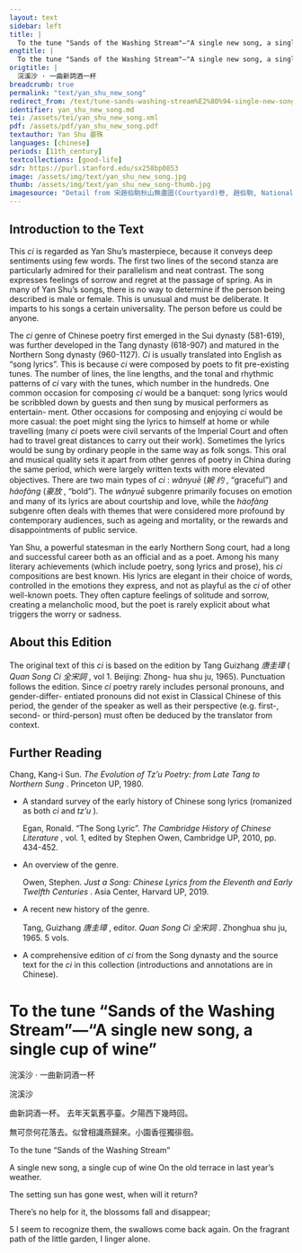 ```yaml
---
layout: text
sidebar: left
title: |
  To the tune "Sands of the Washing Stream"—"A single new song, a single cup of wine | 浣溪沙 · 一曲新詞酒一杯
engtitle: |
  To the tune "Sands of the Washing Stream"—"A single new song, a single cup of wine
origtitle: |
  浣溪沙 · 一曲新詞酒一杯
breadcrumb: true
permalink: "text/yan_shu_new_song"
redirect_from: /text/tune-sands-washing-stream%E2%80%94-single-new-song-single-cup-wine
identifier: yan_shu_new_song.md
tei: /assets/tei/yan_shu_new_song.xml
pdf: /assets/pdf/yan_shu_new_song.pdf
textauthor: Yan Shu 晏殊
languages: [chinese]
periods: [11th_century]
textcollections: [good-life]
sdr: https://purl.stanford.edu/sx258bp0853
image: /assets/img/text/yan_shu_new_song.jpg
thumb: /assets/img/text/yan_shu_new_song-thumb.jpg
imagesource: "Detail from 宋趙伯駒秋山無盡圖(Courtyard)卷, 趙伯駒, National Palace Museum, Accession Number: K2A001434N000000000PAB [Public Domain]"
---
```

<h2>Introduction to the Text</h2>
<p>This <i> ci </i> is regarded as Yan Shu’s masterpiece, because it conveys deep sentiments using few words. The first two lines of the second stanza are particularly admired for their parallelism and neat contrast. The song expresses feelings of sorrow and regret at the passage of spring. As in many of Yan Shu’s songs, there is no way to determine if the person being described is male or female. This is unusual and must be deliberate. It imparts to his songs a certain universality. The person before us could be anyone.</p>

<p>The <i> ci </i> genre of Chinese poetry first emerged in the Sui dynasty (581-619), was further developed in the Tang dynasty (618-907) and matured in the Northern Song dynasty (960-1127). <i> Ci </i> is usually translated into English as “song lyrics”. This is because <i> ci </i> were composed by poets to fit pre-existing tunes. The number of lines, the line lengths, and the tonal and rhythmic patterns of <i> ci </i> vary with the tunes, which number in the hundreds. One common occasion for composing <i> ci </i> would be a banquet: song lyrics would be scribbled down by guests and then sung by musical performers as entertain- ment. Other occasions for composing and enjoying <i> ci </i> would be more casual: the poet might sing the lyrics to himself at home or while travelling (many <i> ci </i> poets were civil servants of the Imperial Court and often had to travel great distances to carry out their work). Sometimes the lyrics would be sung by ordinary people in the same way as folk songs. This oral and musical quality sets it apart from other genres of poetry in China during the same period, which were largely written texts with more elevated objectives. There are two main types of <i> ci</i> : <i> wǎnyuē </i> (<em>婉 约</em> , “graceful”) and <i> háofàng </i> (<em>豪放</em> , “bold”). The <i> wǎnyuē </i> subgenre primarily focuses on emotion and many of its lyrics are about courtship and love, while the <i> háofàng </i> subgenre often deals with themes that were considered more profound by contemporary audiences, such as ageing and mortality, or the rewards and disappointments of public service.</p>

<p>Yan Shu, a powerful statesman in the early Northern Song court, had a long and successful career both as an official and as a poet. Among his many literary achievements (which include poetry, song lyrics and prose), his <i> ci </i> compositions are best known. His lyrics are elegant in their choice of words, controlled in the emotions they express, and not as playful as the <i> ci </i> of other well-known poets. They often capture feelings of solitude and sorrow, creating a melancholic mood, but the poet is rarely explicit about what triggers the worry or sadness.</p>

<h2>About this Edition</h2>
<p>The original text of this <i> ci </i> is based on the edition by Tang Guizhang <em>唐圭璋</em> (<i> Quan Song Ci </i> <em>全宋詞</em> , vol 1. Beijing: Zhong- hua shu ju, 1965). Punctuation follows the edition. Since <i> ci </i> poetry rarely includes personal pronouns, and gender-differ- entiated pronouns did not exist in Classical Chinese of this period, the gender of the speaker as well as their perspective (e.g. first-, second- or third-person) must often be deduced by the translator from context.</p>
<h2>Further Reading</h2>
<p>Chang, Kang-i Sun. <i> The Evolution of Tz’u Poetry: from Late Tang to Northern Sung</i> . Princeton UP, 1980.</p>
<ul id="l1">
<li data-list-text="•">
<p>A standard survey of the early history of Chinese song lyrics (romanized as both <em>ci</em> and <em>tz’u</em> ).</p>
<p>Egan, Ronald. “The Song Lyric”. <i> The Cambridge History of Chinese Literature</i> , vol. 1, edited by Stephen Owen, Cambridge UP, 2010, pp. 434-452.</p>
</li>
<li data-list-text="•">
<p>An overview of the genre.</p>
<p>Owen, Stephen. <i> Just a Song: Chinese Lyrics from the Eleventh and Early Twelfth Centuries</i> . Asia Center, Harvard UP, 2019.</p>
</li>
<li data-list-text="•">
<p>A recent new history of the genre.</p>
<p>Tang, Guizhang <em>唐圭璋</em> , editor. <i> Quan Song Ci </i> <em>全宋詞</em> . Zhonghua shu ju, 1965. 5 vols.</p>
</li>
<li data-list-text="•">
<p>A comprehensive edition of <em>ci</em> from the Song dynasty and the source text for the <em>ci</em> in this collection (introductions and annotations are in Chinese).</p>
</li>
</ul>
<h1>To the tune “Sands of the Washing Stream”—“A single new song, a single cup of wine”</h1>
<p>浣溪沙 · 一曲新詞酒一杯</p>

<p>浣溪沙</p>

<p>曲新詞酒一杯。 去年天氣舊亭臺。夕陽西下幾時回。</p>

<p>無可奈何花落去。似曾相識燕歸來。小園香徑獨徘徊。</p>
<p>To the tune “Sands of the Washing Stream”</p>

<p>A single new song, a single cup of wine On the old terrace in last year’s weather.</p>
<p>The setting sun has gone west, when will it return?</p>

<p>There’s no help for it, the blossoms fall and disappear;</p>
<p>5 I seem to recognize them, the swallows come back again. On the fragrant path of the little garden, I linger alone.</p>
